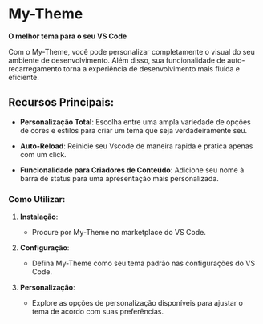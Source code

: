 # My-Theme

**O melhor tema para o seu VS Code**

Com o My-Theme, você pode personalizar completamente o visual do seu ambiente de desenvolvimento. Além disso, sua funcionalidade de auto-recarregamento torna a experiência de desenvolvimento mais fluida e eficiente.

## Recursos Principais:

- **Personalização Total**: Escolha entre uma ampla variedade de opções de cores e estilos para criar um tema que seja verdadeiramente seu.
  
- **Auto-Reload**: Reinicie seu Vscode de maneira rapida e pratica apenas com um click.

- **Funcionalidade para Criadores de Conteúdo**: Adicione seu nome à barra de status para uma apresentação mais personalizada.

### Como Utilizar:

1. **Instalação**:
   - Procure por My-Theme no marketplace do VS Code.

2. **Configuração**:
   - Defina My-Theme como seu tema padrão nas configurações do VS Code.

3. **Personalização**:
   - Explore as opções de personalização disponíveis para ajustar o tema de acordo com suas preferências.
